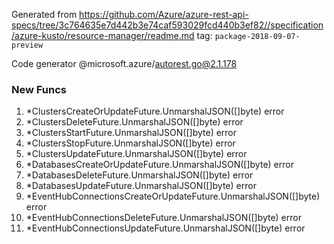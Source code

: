 Generated from https://github.com/Azure/azure-rest-api-specs/tree/3c764635e7d442b3e74caf593029fcd440b3ef82//specification/azure-kusto/resource-manager/readme.md tag: `package-2018-09-07-preview`

Code generator @microsoft.azure/autorest.go@2.1.178


### New Funcs

1. *ClustersCreateOrUpdateFuture.UnmarshalJSON([]byte) error
1. *ClustersDeleteFuture.UnmarshalJSON([]byte) error
1. *ClustersStartFuture.UnmarshalJSON([]byte) error
1. *ClustersStopFuture.UnmarshalJSON([]byte) error
1. *ClustersUpdateFuture.UnmarshalJSON([]byte) error
1. *DatabasesCreateOrUpdateFuture.UnmarshalJSON([]byte) error
1. *DatabasesDeleteFuture.UnmarshalJSON([]byte) error
1. *DatabasesUpdateFuture.UnmarshalJSON([]byte) error
1. *EventHubConnectionsCreateOrUpdateFuture.UnmarshalJSON([]byte) error
1. *EventHubConnectionsDeleteFuture.UnmarshalJSON([]byte) error
1. *EventHubConnectionsUpdateFuture.UnmarshalJSON([]byte) error
